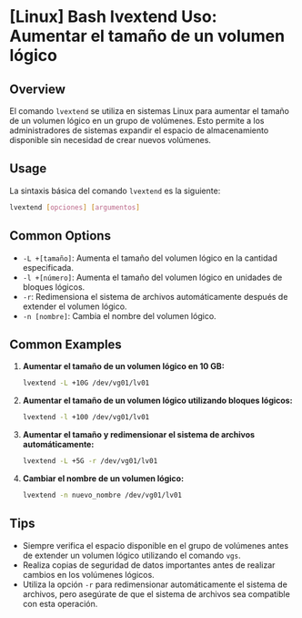 # [Linux] Bash lvextend Uso: Aumentar el tamaño de un volumen lógico

## Overview
El comando `lvextend` se utiliza en sistemas Linux para aumentar el tamaño de un volumen lógico en un grupo de volúmenes. Esto permite a los administradores de sistemas expandir el espacio de almacenamiento disponible sin necesidad de crear nuevos volúmenes.

## Usage
La sintaxis básica del comando `lvextend` es la siguiente:

```bash
lvextend [opciones] [argumentos]
```

## Common Options
- `-L +[tamaño]`: Aumenta el tamaño del volumen lógico en la cantidad especificada.
- `-l +[número]`: Aumenta el tamaño del volumen lógico en unidades de bloques lógicos.
- `-r`: Redimensiona el sistema de archivos automáticamente después de extender el volumen lógico.
- `-n [nombre]`: Cambia el nombre del volumen lógico.

## Common Examples
1. **Aumentar el tamaño de un volumen lógico en 10 GB:**
   ```bash
   lvextend -L +10G /dev/vg01/lv01
   ```

2. **Aumentar el tamaño de un volumen lógico utilizando bloques lógicos:**
   ```bash
   lvextend -l +100 /dev/vg01/lv01
   ```

3. **Aumentar el tamaño y redimensionar el sistema de archivos automáticamente:**
   ```bash
   lvextend -L +5G -r /dev/vg01/lv01
   ```

4. **Cambiar el nombre de un volumen lógico:**
   ```bash
   lvextend -n nuevo_nombre /dev/vg01/lv01
   ```

## Tips
- Siempre verifica el espacio disponible en el grupo de volúmenes antes de extender un volumen lógico utilizando el comando `vgs`.
- Realiza copias de seguridad de datos importantes antes de realizar cambios en los volúmenes lógicos.
- Utiliza la opción `-r` para redimensionar automáticamente el sistema de archivos, pero asegúrate de que el sistema de archivos sea compatible con esta operación.